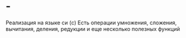 # -
Реализация на языке си (c) Есть операции умножения, сложения, вычитания, деления, редукции и еще несколько полезных функций
